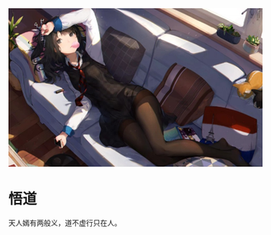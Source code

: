 <!DOCTYPE html>
<html>
<head>
<meta charset="UTF-8">
<title>网页制作</title>
</head>
<body>
<img src="23.jpg"/>
<h1>悟道</h1>
<p>天人嫣有两般义，道不虚行只在人。</p>
</body>
</html>
